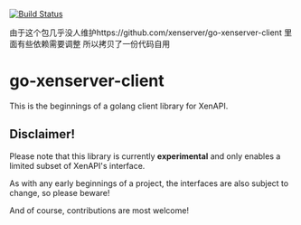 [![Build Status](https://travis-ci.org/xenserver/go-xenserver-client.svg?branch=master)](https://travis-ci.org/xenserver/go-xenserver-client)


由于这个包几乎没人维护https://github.com/xenserver/go-xenserver-client
里面有些依赖需要调整 所以拷贝了一份代码自用

go-xenserver-client
===================

This is the beginnings of a golang client library for XenAPI. 


Disclaimer!
-----------
Please note that this library is currently **experimental** and only
enables a limited subset of XenAPI's interface.

As with any early beginnings of a project, the interfaces are also subject to 
change, so please beware!

And of course, contributions are most welcome!








